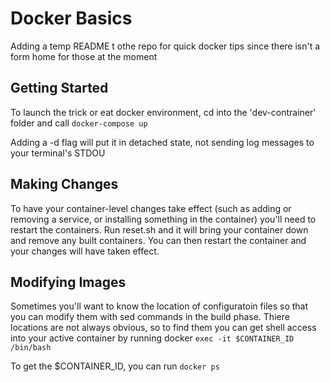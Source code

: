 # Docker Basics

Adding a temp README t othe repo for quick docker tips since there isn't a form home for those at the moment

## Getting Started
To launch the trick or eat docker environment, cd into the 'dev-contrainer' folder and call ```docker-compose up```

Adding a -d flag will put it in detached state, not sending log messages to your terminal's STDOU

## Making Changes
To have your container-level changes take effect (such as adding or removing a service, or installing something in the container) you'll need to restart the containers. Run reset.sh and it will bring your container down and remove any built containers. You can then restart the container and your changes will have taken effect.

## Modifying Images
Sometimes you'll want to know the location of configuratoin files so that you can modify them with sed commands in the build phase. Thiere locations are not always obvious, so to find them you can get shell access into your active container by running docker ```exec -it $CONTAINER_ID /bin/bash```

To get the $CONTAINER_ID, you can run ```docker ps```